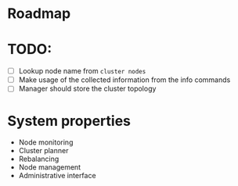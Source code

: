 # Roadmap

# TODO:

- [ ] Lookup node name from `cluster nodes`
- [ ] Make usage of the collected information from the info commands
- [ ] Manager should store the cluster topology

# System properties

* Node monitoring
* Cluster planner
* Rebalancing
* Node management
* Administrative interface
